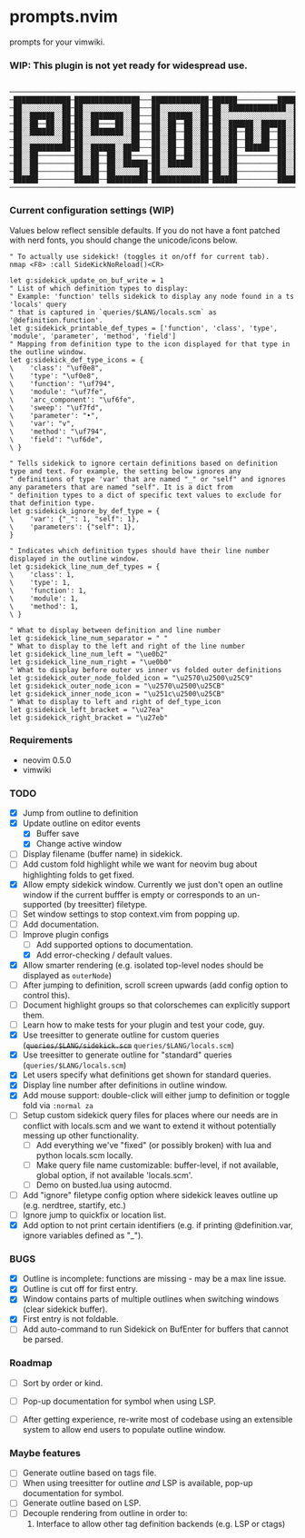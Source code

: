 # prompts.nvim
prompts for your vimwiki.

### WIP: This plugin is not yet ready for widespread use.

```

───────────────────────────────────────────────────────────────────────────────────────────────────────
─██████████████─████████████████───██████████████─██████──────────██████─██████████████─██████████████─
─██░░░░░░░░░░██─██░░░░░░░░░░░░██───██░░░░░░░░░░██─██░░██████████████░░██─██░░░░░░░░░░██─██░░░░░░░░░░██─
─██░░██████░░██─██░░████████░░██───██░░██████░░██─██░░░░░░░░░░░░░░░░░░██─██░░██████░░██─██████░░██████─
─██░░██──██░░██─██░░██────██░░██───██░░██──██░░██─██░░██████░░██████░░██─██░░██──██░░██─────██░░██─────
─██░░██████░░██─██░░████████░░██───██░░██──██░░██─██░░██──██░░██──██░░██─██░░██████░░██─────██░░██─────
─██░░░░░░░░░░██─██░░░░░░░░░░░░██───██░░██──██░░██─██░░██──██░░██──██░░██─██░░░░░░░░░░██─────██░░██─────
─██░░██████████─██░░██████░░████───██░░██──██░░██─██░░██──██████──██░░██─██░░██████████─────██░░██─────
─██░░██─────────██░░██──██░░██─────██░░██──██░░██─██░░██──────────██░░██─██░░██─────────────██░░██─────
─██░░██─────────██░░██──██░░██████─██░░██████░░██─██░░██──────────██░░██─██░░██─────────────██░░██─────
─██░░██─────────██░░██──██░░░░░░██─██░░░░░░░░░░██─██░░██──────────██░░██─██░░██─────────────██░░██─────
─██████─────────██████──██████████─██████████████─██████──────────██████─██████─────────────██████─────
───────────────────────────────────────────────────────────────────────────────────────────────────────
```

<!-- ![Sidekick Demo](./.github/images/sidekick_demo.jpg) -->

### Current configuration settings (WIP)

Values below reflect sensible defaults.  If you do not have a font patched with nerd fonts, you should change the unicode/icons below.

```
" To actually use sidekick! (toggles it on/off for current tab).
nmap <F8> :call SideKickNoReload()<CR>

let g:sidekick_update_on_buf_write = 1
" List of which definition types to display:
" Example: 'function' tells sidekick to display any node found in a ts 'locals' query
" that is captured in `queries/$LANG/locals.scm` as '@definition.function'.
let g:sidekick_printable_def_types = ['function', 'class', 'type', 'module', 'parameter', 'method', 'field']
" Mapping from definition type to the icon displayed for that type in the outline window.
let g:sidekick_def_type_icons = {
\    'class': "\uf0e8",
\    'type': "\uf0e8",
\    'function': "\uf794",
\    'module': "\uf7fe",
\    'arc_component': "\uf6fe",
\    'sweep': "\uf7fd",
\    'parameter': "•",
\    'var': "v",
\    'method': "\uf794",
\    'field': "\uf6de",
\ }

" Tells sidekick to ignore certain definitions based on definition type and text. For example, the setting below ignores any
" definitions of type 'var' that are named "_" or "self" and ignores any parameters that are named "self". It is a dict from
" definition types to a dict of specific text values to exclude for that definition type.
let g:sidekick_ignore_by_def_type = {
\    'var': {"_": 1, "self": 1},
\    'parameters': {"self": 1},
}

" Indicates which definition types should have their line number displayed in the outline window.
let g:sidekick_line_num_def_types = {
\    'class': 1,
\    'type': 1,
\    'function': 1,
\    'module': 1,
\    'method': 1,
\ }

" What to display between definition and line number
let g:sidekick_line_num_separator = " "
" What to display to the left and right of the line number
let g:sidekick_line_num_left = "\ue0b2"
let g:sidekick_line_num_right = "\ue0b0"
" What to display before outer vs inner vs folded outer definitions
let g:sidekick_outer_node_folded_icon = "\u2570\u2500\u25C9"
let g:sidekick_outer_node_icon = "\u2570\u2500\u25CB"
let g:sidekick_inner_node_icon = "\u251c\u2500\u25CB"
" What to display to left and right of def_type_icon
let g:sidekick_left_bracket = "\u27ea"
let g:sidekick_right_bracket = "\u27eb"

```

### Requirements

- neovim 0.5.0
- vimwiki

### TODO

- [x] Jump from outline to definition
- [x] Update outline on editor events
  - [x] Buffer save
  - [x] Change active window
- [ ] Display filename (buffer name) in sidekick.
- [ ] Add custom fold highlight while we want for neovim bug about highlighting folds to get fixed.
- [X] Allow empty sidekick window. Currently we just don't open an outline window if the current bufffer is empty or corresponds to an un-supported (by treesitter) filetype.
- [ ] Set window settings to stop context.vim from popping up.
- [ ] Add documentation.
- [ ] Improve plugin configs
  - [ ] Add supported options to documentation.
  - [X] Add error-checking / default values.
- [X] Allow smarter rendering (e.g. isolated top-level nodes should be displayed as `outerNode`)
- [ ] After jumping to definition, scroll screen upwards (add config option to control this).
- [ ] Document highlight groups so that colorschemes can explicitly support them.
- [ ] Learn how to make tests for your plugin and test your code, guy.
- [X] Use treesitter to generate outline for custom queries (~~`queries/$LANG/sidekick.scm`~~ `queries/$LANG/locals.scm`)
- [X] Use treesitter to generate outline for "standard" queries (`queries/$LANG/locals.scm`)
- [X] Let users specify what definitions get shown for standard queries.
- [X] Display line number after definitions in outline window.
- [X] Add mouse support: double-click will either jump to definition or toggle fold via `:normal za`
- [ ] Setup custom sidekick query files for places where our needs are in conflict with locals.scm and we want to extend it without potentially messing up other functionality.
  - [ ] Add everything we've "fixed" (or possibly broken) with lua and python locals.scm locally.
  - [ ] Make query file name customizable: buffer-level, if not available, global option, if not available 'locals.scm'.
  - [ ] Demo on busted.lua using autocmd.
- [ ] Add "ignore" filetype config option where sidekick leaves outline up (e.g. nerdtree, startify, etc.)
- [ ] Ignore jump to quickfix or location list.
- [X] Add option to not print certain identifiers (e.g. if printing @definition.var, ignore variables defined as "_").

### BUGS

- [X] Outline is incomplete: functions are missing - may be a max line issue.
- [X] Outline is cut off for first entry.
- [X] Window contains parts of multiple outlines when switching windows (clear sidekick buffer).
- [X] First entry is not foldable.
- [ ] Add auto-command to run Sidekick on BufEnter for buffers that cannot be parsed.

### Roadmap

- [ ] Sort by order or kind.
- [ ] Pop-up documentation for symbol when using LSP.
- [ ] After getting experience, re-write most of codebase using an extensible system to allow end users to populate outline window.


### Maybe features  

- [ ] Generate outline based on tags file.
- [ ] When using treesitter for outline *and* LSP is available, pop-up documentation for symbol.
- [ ] Generate outline based on LSP.
- [ ] Decouple rendering from outline in order to:
  1. Interface to allow other tag definition backends (e.g. LSP or ctags)
